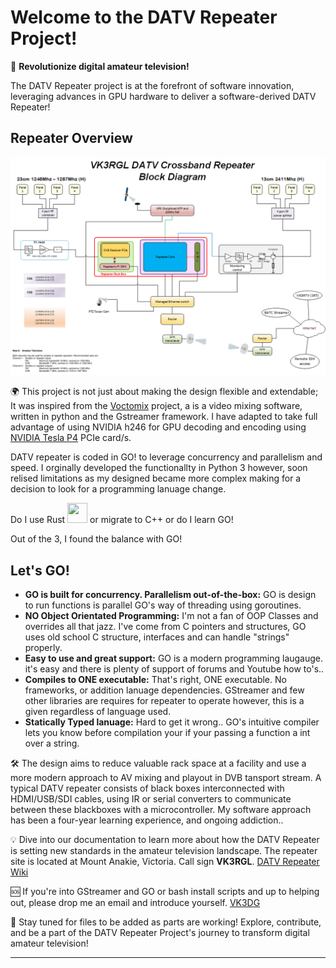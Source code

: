 # Welcome to the DATV Repeater Project!

🚀 **Revolutionize digital amateur television!** 

The DATV Repeater project is at the forefront of software innovation, leveraging advances in GPU hardware to deliver a software-derived DATV Repeater!

## Repeater Overview

![Overview](https://github.com/TVforME/Repeater/blob/main/assets/images/Repeater-Overview.png)

🌍 This project is not just about making the design flexible and extendable; It was inspired from the [Voctomix](https://github.com/voc/voctomix) project, a is a video mixing software, written in python and the Gstreamer framework. I have adapted to take full advantage of using NVIDIA h246 for GPU decoding and encoding using [NVIDIA Tesla P4](https://images.nvidia.com/content/pdf/tesla/184457-Tesla-P4-Datasheet-NV-Final-Letter-Web.pdf) PCIe card/s.  

DATV repeater is coded in GO! to leverage concurrency and parallelism and speed. I orginally developed the functionallty in Python 3 however, soon relised limitations as my designed became more complex making for a decision to look for a programming lanuage change.  

Do I use Rust <img src="assets/icons/rust.icon" alt="" width="32" height="32">  or migrate to C++  or do I learn GO! 

Out of the 3, I found the balance with GO! 

## Let's GO!
- **GO is built for concurrency. Parallelism out-of-the-box:**  GO is design to run functions is parallel GO's way of threading using goroutines.
- **NO Object Orientated Programming:** I'm not a fan of OOP Classes and overrides all that jazz.  I've come from C pointers and structures, GO uses old school C structure, interfaces and can handle "strings" properly.
- **Easy to use and great support:** GO is a modern programming laugauge. it's easy and there is plenty of support of forums and Youtube how to's..
- **Compiles to ONE executable:**  That's right, ONE executable. No frameworks, or addition lanuage dependencies.  GStreamer and few other libraries are requires for repeater to operate however, this is a given regardless of language used.
- **Statically Typed lanuage:**  Hard to get it wrong.. GO's intuitive compiler lets you know before compilation your if your passing a function a int over a string. 

🛠️ The design aims to reduce valuable rack space at a facility and use a more modern approach to AV mixing and playout in DVB tansport stream. A typical DATV repeater consists of black boxes interconnected with HDMI/USB/SDI cables, using IR or serial converters to communicate between these blackboxes with a microcontroller. My software approach has been a four-year learning experience, and ongoing addiction..

💡 Dive into our documentation to learn more about how the DATV Repeater is setting new standards in the amateur television landscape.
The repeater site is located at Mount Anakie, Victoria. Call sign **VK3RGL**.
[DATV Repeater Wiki](https://github.com/TVforME/Repeater/wiki)

🆘 If you're into GStreamer and GO or bash install scripts and up to helping out, please drop me an email and introduce yourself. 
[VK3DG](mailto:vk3dgtv@gmail.com?subject=DATV%20Repeater%20Help)

🔗 Stay tuned for files to be added as parts are working!
Explore, contribute, and be a part of the DATV Repeater Project's journey to transform digital amateur television!


---

